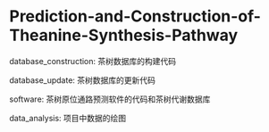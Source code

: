 # Prediction-and-Construction-of-Theanine-Synthesis-Pathway

database_construction: 茶树数据库的构建代码

database_update: 茶树数据库的更新代码

software: 茶树原位通路预测软件的代码和茶树代谢数据库

data_analysis: 项目中数据的绘图
